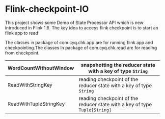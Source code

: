 # Flink-checkpoint-IO

This project shows some Demo of State Processor API which is new introduced in Flink 1.9. The key idea to access flink checkpoint is to start an flink app to read

The classes in package of com.cyq.chk.app are for running flink app and checkpointing.The classes In package of com.cyq.chk.read are for reading from checkpoint.

| WordCountWithoutWindow | snapshotting the reducer state with a key of type `String` |
| ---- | ---- |
|   ReadWithStringKey   |   reading checkpoint of the reducer state with a key of type `String`   |
| ReadWithTupleStringKey | reading checkpoint of the reducer state with a key of type `Tuple[String]` |
